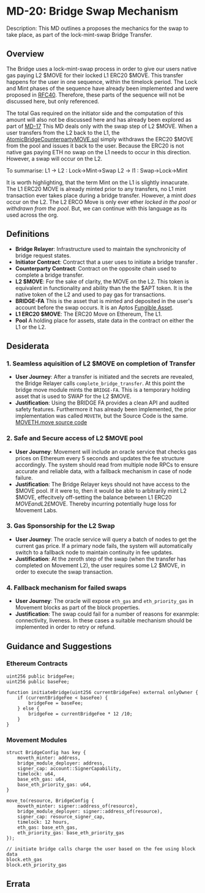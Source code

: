 # MD-20: Bridge Swap Mechanism 

Description: This MD outlines a proposes the mechanics for the swap to take place, as part of the lock-mint-swap Bridge Transfer. 

## Overview

The Bridge uses a lock-mint-swap process in order to give our users native gas paying L2 $MOVE for their locked L1 ERC20 $MOVE. This transfer happens for the user in one sequence, within the timelock period.
The Lock and Mint phases of the sequence have already been implemented and were proposed in [RFC40](https://github.com/movementlabsxyz/rfcs/tree/main/0040-atomic-bridge).
Therefore, these parts of the sequence will not be discussed here, but only referenced. 

The total Gas required on the initiator side and the computation of this amount will also not be discussed here and has already been explored as part of [MD-17](https://github.com/movementlabsxyz/MIP/blob/6722c67a8434de07c6612e46b5a023b63ad8dcbd/MD/md-17/README.md)
This MD deals only with the swap step of L2 $MOVE. When a user transfers from the L2 back to the L1, the [AtomicBridgeCounterpartyMOVE.sol](https://github.com/movementlabsxyz/movement/blob/andygolay/atomic-bridge-initiator-move/protocol-units/bridge/contracts/src/AtomicBridgeCounterpartyMOVE.sol) simply withdraws the ERC20 $MOVE from the pool and issues 
it back to the user. Because the ERC20 is not native gas paying ETH no swap on the L1 needs to occur in this direction. However, a swap will occur on the L2.

To summarise:
L1 -> L2 : Lock->Mint->Swap 
L2 -> l1 : Swap->Lock->Mint

It is worth highlighting, that the term Mint on the L1 is slightly innacurate. The L1 ERC20 MOVE is already minted prior to any transfers, no L1 mint transaction ever takes place during a bridge transfer. However, a mint _does_ occur on the L2. 
The L2 ERCO Move is only ever ether _locked in the pool_ or _withdrawn from the pool_. But, we can continue with this language as its used across the org.

## Definitions

- **Bridge Relayer**: Infrastructure used to maintain the synchronicity of bridge request states.
- **Initiator Contract**: Contract that a user uses to initiate a bridge transfer .
- **Counterparty Contract**: Contract on the opposite chain used to complete a bridge transfer. 
- **L2 $MOVE**: For the sake of clarity, the MOVE on the L2. This token is equivalent in functionality and ability than the the $APT token. It is the native token of the L2 and used to pay gas for transactions.
- **BRIDGE-FA** This is the asset that is minted and deposited in the user's account before the swap occurs. It is an Aptos [Fungible Asset](https://github.com/aptos-labs/aptos-core/blob/main/aptos-move/framework/aptos-framework/sources/fungible_asset.move).
- **L1 ERC20 $MOVE**: The ERC20 Move on Ethereum, The L1.
- **Pool** A holding place for assets, state data in the contract on either the L1 or the L2.

## Desiderata

### 1. Seamless aquisition of L2 $MOVE on completion of Transfer 

- **User Journey**: After a transfer is initiated and the secrets are revealed, the Bridge Relayer calls `complete_bridge_transfer`. At this point the bridge move module mints the `BRIDGE-FA`. 
This is a temporary holding asset that is used to SWAP for the L2 $MOVE.
- **Justification**: Using the BRIDGE FA provides a clean API and audited safety features. Furthermore it has already been implemented, the prior implementation was called `MOVETH`, but the Source Code is the same.
[MOVETH.move source code](https://github.com/movementlabsxyz/movement/blob/main/protocol-units/bridge/move-modules/sources/MOVETH.move)

### 2. Safe and Secure access of L2 $MOVE pool 

- **User Journey**: Movement will include an oracle service that checks gas prices on Ethereum every 5 seconds and updates the fee structure accordingly. The system should read from multiple node RPCs to ensure accurate and reliable data, with a fallback mechanism in case of node failure.
- **Justification**: The Bridge Relayer keys should not have access to the $MOVE pool. If it were to, then it would be able to arbitrarily mint L2 $MOVE, effecitvely off-setting the balance between L1 ERC20 $MOVE  and L2 £$MOVE. 
Thereby incurring potentially huge loss for Movement Labs.

### 3. Gas Sponsorship for the L2 Swap  

- **User Journey**: The oracle service will query a batch of nodes to get the current gas price. If a primary node fails, the system will automatically switch to a fallback node to maintain continuity in fee updates.
- **Justification**: At the zeroth step of the swap (when the transfer has completed on Movement L2), the user requires some L2 $MOVE, in order to execute the swap transaction. 

### 4. Fallback mechanism for failed swaps 

- **User Journey**: The oracle will expose `eth_gas` and `eth_priority_gas` in Movement blocks as part of the block properties.
- **Justification**: The swap could fail for a number of reasons for exanmple: connectivity, liveness. In these cases a suitable mechanism should be implemented in order to retry or refund.   

## Guidance and Suggestions

### Ethereum Contracts

```solidity
uint256 public bridgeFee;
uint256 public baseFee;

function initiateBridge(uint256 currentBridgeFee) external onlyOwner {
    if (currentBridgeFee < baseFee) {
        bridgeFee = baseFee;
    } else {
        bridgeFee = currentBridgeFee * 12 /10;
    }
}
```

### Movement Modules

```move
struct BridgeConfig has key {
    moveth_minter: address,
    bridge_module_deployer: address,
    signer_cap: account::SignerCapability,
    timelock: u64,
    base_eth_gas: u64,
    base_eth_priority_gas: u64,
}

move_to(resource, BridgeConfig {
    moveth_minter: signer::address_of(resource),
    bridge_module_deployer: signer::address_of(resource),
    signer_cap: resource_signer_cap,
    timelock: 12 hours,
    eth_gas: base_eth_gas,
    eth_priority_gas: base_eth_priority_gas
});

// initiate bridge calls charge the user based on the fee using block data
block.eth_gas
block.eth_priority_gas
```

## Errata
